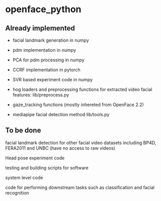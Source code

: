 # openface_python
## Already implemented
- facial landmark generation in numpy

- pdm implementation in numpy

- PCA for pdm processing in numpy

- CCRF implementation in pytorch

- SVR based experiment code in numpy

- hog loaders and preprocessing functions for extracted video facial features: lib/preprocess.py

- gaze_tracking functions (mostly inhereted from OpenFace 2.2)

- mediapipe facial detection method lib/tools.py

## To be done
facial landmark detection for other facial video datasets including BP4D, FERA2011 and UNBC (have no access to raw videos)

Head pose experiment code

testing and building scripts for software

system level code

code for performing downstream tasks such as classification and facial recognition



